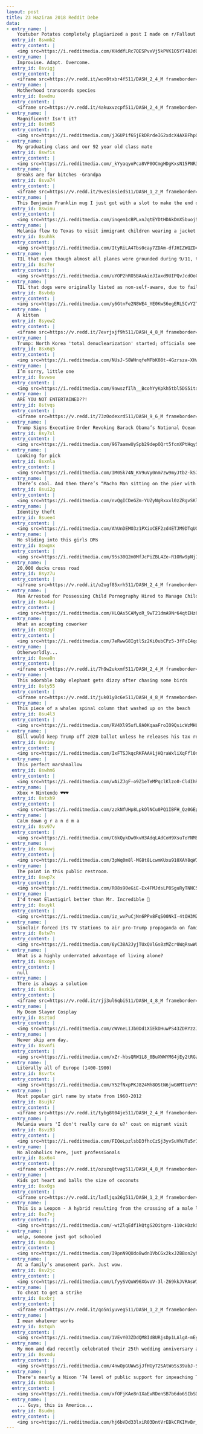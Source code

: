 ```yaml
---
layout: post
title: 23 Haziran 2018 Reddit Debe
data:
- entry_name: |
    Youtuber Potates completely plagiarized a post I made on r/Fallout about Fallout 76, and passed it off as his own work. The video is now at 800k views.
  entry_id: 8swmb2
  entry_content: |
    <img src=https://i.redditmedia.com/KHddfLRc7QESPvxVj5kPVK1O5Y74BJdGSOl24LOOvds.jpg?s=f5cc1fac5f871274fe2064693468e115 frameborder=0>
- entry_name: |
    Improvise. Adapt. Overcome.
  entry_id: 8svigj
  entry_content: |
    <iframe src=https://v.redd.it/won8txbr4f511/DASH_2_4_M frameborder=0></iframe>
- entry_name: |
    Motherhood transcends species
  entry_id: 8swdmu
  entry_content: |
    <iframe src=https://v.redd.it/4akuxvzcpf511/DASH_2_4_M frameborder=0></iframe>
- entry_name: |
    Magnificent! Isn't it?
  entry_id: 8stm65
  entry_content: |
    <img src=https://i.redditmedia.com/jJGUPif6SjEkDRrdeIG2xdcX4AXBFhpGpTS2fOgamfc.jpg?s=94ae5c94643f1326c15dfbf87e1b6a37 frameborder=0>
- entry_name: |
    My graduating class and our 92 year old class mate
  entry_id: 8swfis
  entry_content: |
    <img src=https://i.redditmedia.com/_kYyaqyoPca8VP0OCmgHDgKxsN15PNR3Q8n5cCXJwB0.jpg?s=f2b06288b205874942cafc0e620ee341 frameborder=0>
- entry_name: |
    Breaks are for bitches -Grandpa
  entry_id: 8sva74
  entry_content: |
    <iframe src=https://v.redd.it/9vesi6sied511/DASH_1_2_M frameborder=0></iframe>
- entry_name: |
    This Benjamin Franklin mug I just got with a slot to make the end of your tea bag the kite
  entry_id: 8swinu
  entry_content: |
    <img src=https://i.redditmedia.com/inqem1cBPLxnJqtEYDtHDAkDmX5buojSCY-6XmxseJ8.jpg?s=3ba7c39073a11d62cbbc5b1dda19dae0 frameborder=0>
- entry_name: |
    Melania flew to Texas to visit immigrant children wearing a jacket that says 'I really don't care, do u?'
  entry_id: 8suhhk
  entry_content: |
    <img src=https://i.redditmedia.com/ItyRiLA4Tbs0cay7ZDAm-dfJHIZWQZD4kiFx8AgFWo8.jpg?s=dc5d620490f1e5655ca1b9235eb9a5ab frameborder=0>
- entry_name: |
    TIL that even though almost all planes were grounded during 9/11, there was one non military plane flying after the FAA ordered all planes to land. This one plane was carrying snake anti venom to Florida to save a snake handler’s life after he had gotten bit by a Taipan snake
  entry_id: 8sz7er
  entry_content: |
    <img src=https://i.redditmedia.com/uYOP2hRO5BAxAieJIaxd9UIPQvJcdOoCQsiNxIKcFXQ.jpg?s=8f1f36e67b65edcee6c7959350897bb4 frameborder=0>
- entry_name: |
    TIL that dogs were originally listed as non-self-aware, due to failing the mirror test. However, since dogs are not visually oriented, a new test, sniff test of self recognition was developed, and shows significant evidence of self-awareness in dogs.
  entry_id: 8svbdp
  entry_content: |
    <img src=https://i.redditmedia.com/y6GtnFe2N8WE4_YE0KwS6egERL5CvY2TThToX8NqeF4.jpg?s=b20e5c64e9631129692707ea5b9a5270 frameborder=0>
- entry_name: |
    A kitten
  entry_id: 8syew2
  entry_content: |
    <iframe src=https://v.redd.it/7evrjxjf9h511/DASH_4_8_M frameborder=0></iframe>
- entry_name: |
    Trump: North Korea 'total denuclearization' started; officials see no new moves -- Donald Trump said on Thursday North Korea was blowing up four of its big test sites and that a process of “total denuclearization ... has already started,” but officials said there was no such evidence.
  entry_id: 8sx6q5
  entry_content: |
    <img src=https://i.redditmedia.com/NUsJ-S8WHnqfeMFbK08t-4Gzrsza-XHwqgB7peXWD3Y.jpg?s=2e8e6cb2d7b8d0a56c43f47ca239ed87 frameborder=0>
- entry_name: |
    I’m sorry, little one
  entry_id: 8svwse
  entry_content: |
    <img src=https://i.redditmedia.com/9awszfIlh__BcohYyKpkh5tbl5DS5itaGZwINQ27dsg.jpg?s=89439e0375a1f17ce08015c55ea46179 frameborder=0>
- entry_name: |
    ARE YOU NOT ENTERTAINED??!
  entry_id: 8stvqs
  entry_content: |
    <iframe src=https://v.redd.it/73z0odexrd511/DASH_9_6_M frameborder=0></iframe>
- entry_name: |
    Trump Signs Executive Order Revoking Barack Obama’s National Ocean Policy, Opens Oceans to Drilling
  entry_id: 8sy7xl
  entry_content: |
    <img src=https://i.redditmedia.com/967aamwUySpb29depOQrt5fcmXPtHqySs4kOrt9Qsgk.jpg?s=2476fb3ae5a1619bf31c58e853c61f40 frameborder=0>
- entry_name: |
    Looking for pick
  entry_id: 8sxnla
  entry_content: |
    <img src=https://i.redditmedia.com/IM0Sk74N_KV9uVy0nm7zw9myJtb2-kS7HrbZNGyT7-I.jpg?s=7c73d57b12d022e501723eeeed030567 frameborder=0>
- entry_name: |
    There’s cool. And then there’s “Macho Man sitting on the pier with his Championship Belt” kind of cool. (1988)
  entry_id: 8sui2g
  entry_content: |
    <img src=https://i.redditmedia.com/nvQgICDeGZm-YUZyNgRxxxl0zZRgvSKl65J3TBbAWGw.jpg?s=39d754f8bd054bd325649796fb0b7b4c frameborder=0>
- entry_name: |
    Identity theft
  entry_id: 8suee4
  entry_content: |
    <img src=https://i.redditmedia.com/AhUnDEMO3z1PXioCEF2zd4ETJM9DTqUOCwNTs4olkxQ.jpg?s=90c618546d1ff209a594527ff76f1d4f frameborder=0>
- entry_name: |
    No sliding into this girls DMs
  entry_id: 8swgnx
  entry_content: |
    <img src=https://i.redditmedia.com/95s30Q2m0MfJcPiZBL4Ze-R1ORw9pNj7N9J1yykWT-c.jpg?s=aae62fbe5ed5ccb3715ea6c9ad3c5139 frameborder=0>
- entry_name: |
    20,000 ducks cross road
  entry_id: 8syz7u
  entry_content: |
    <iframe src=https://v.redd.it/u2ugf85xrh511/DASH_2_4_M frameborder=0></iframe>
- entry_name: |
    Man Arrested for Possessing Child Pornography Hired to Manage Children at Migrant Detention Center
  entry_id: 8sw4ad
  entry_content: |
    <img src=https://i.redditmedia.com/HLQAs5CAMyoR_9wT21dmA9Nr64qtEHz6quiWttHOgIo.jpg?s=51987339b0ee4bc3ec022aef8dd4da13 frameborder=0>
- entry_name: |
    What an accepting coworker
  entry_id: 8t02gf
  entry_content: |
    <img src=https://i.redditmedia.com/7eRwwG8IgtlSz2Ki0ubCPz5-3fFoI4qqiqZRtr6nOKk.jpg?s=ab692df5ae4b12494f1502d37e566038 frameborder=0>
- entry_name: |
    Otherworldly...
  entry_id: 8swa8n
  entry_content: |
    <iframe src=https://v.redd.it/7h9w2ukxmf511/DASH_2_4_M frameborder=0></iframe>
- entry_name: |
    This adorable baby elephant gets dizzy after chasing some birds
  entry_id: 8sty55
  entry_content: |
    <iframe src=https://v.redd.it/juk01y0c6e511/DASH_4_8_M frameborder=0></iframe>
- entry_name: |
    This piece of a whales spinal column that washed up on the beach
  entry_id: 8su4l3
  entry_content: |
    <img src=https://i.redditmedia.com/RV4Xl95ufL8A0KqaaFroIO9QsicWzMHLLQGXNQE-oXc.jpg?s=1695d676e059c37acc34bdc0741fdfa4 frameborder=0>
- entry_name: |
    Bill would keep Trump off 2020 ballot unless he releases his tax returns
  entry_id: 8svimy
  entry_content: |
    <img src=https://i.redditmedia.com/IxFTSJkqcRKFAAH1jHQraWxliXqFfl0n0b1T0L-Iph4.jpg?s=5e44f83ed41e9025d8ff1a93f9b8a8ec frameborder=0>
- entry_name: |
    This perfect marshmallow
  entry_id: 8swhm6
  entry_content: |
    <img src=https://i.redditmedia.com/wAiZJgF-o9Z1eTeMPqclKlzo0-CldIhRRyJrmB_T_ME.jpg?s=2029df59a8a5c7674955357262f9662f frameborder=0>
- entry_name: |
    Xbox + Nintendo ♥️♥️♥️
  entry_id: 8stxh9
  entry_content: |
    <img src=https://i.redditmedia.com/zzkNfUHp8LpkOlNCu0PQ1IBFH_Qz0GEpZey3QDzm32s.jpg?s=ec5dee793214775cc46c7962fffe3b25 frameborder=0>
- entry_name: |
    Calm down g r a n d m a
  entry_id: 8sv97v
  entry_content: |
    <img src=https://i.redditmedia.com/C6kQykDw0kvH3AdqLAdCoH9XsuToYNMBPw-GdTLHTgQ.jpg?s=8b1edbe4679efcc3722a671fd1f45688 frameborder=0>
- entry_name: |
  entry_id: 8swuwj
  entry_content: |
    <img src=https://i.redditmedia.com/3pWq0m8l-MG8t8LcwmKUxu910XAY8qWIFb1jqWazJC0.jpg?s=a448e1b3970bf02cd3fae0db930ad2c8 frameborder=0>
- entry_name: |
    The paint in this public restroom.
  entry_id: 8swp7x
  entry_content: |
    <img src=https://i.redditmedia.com/RO8s90eGiE-Ex4FMJdsLP8SguRyTNNC5UoaMUu1aWU4.jpg?s=9ee20ef6ae9a08ccc71912438906ac4a frameborder=0>
- entry_name: |
    I'd treat Elastigirl better than Mr. Incredible 😤
  entry_id: 8suykl
  entry_content: |
    <img src=https://i.redditmedia.com/iz_wvPuCjNn6PPx8FqS00NkI-4tOH3MZoGJX4g9kJXE.jpg?s=593e3e55ff7498b4887535480717570e frameborder=0>
- entry_name: |
    Sinclair forced its TV stations to air pro-Trump propaganda on family separation
  entry_id: 8stw7n
  entry_content: |
    <img src=https://i.redditmedia.com/6yC38A2JyjTUxQVlGs8zMZcr0WqRswW0LPzzK4B0qA0.jpg?s=b75b9723256cae85eb96acfd6ba8e174 frameborder=0>
- entry_name: |
    What is a highly underrated advantage of living alone?
  entry_id: 8sxoya
  entry_content: |
    null
- entry_name: |
    There is always a solution
  entry_id: 8szk1k
  entry_content: |
    <iframe src=https://v.redd.it/rjj3ul6qbi511/DASH_4_8_M frameborder=0></iframe>
- entry_name: |
    My Doom Slayer Cosplay
  entry_id: 8sztod
  entry_content: |
    <img src=https://i.redditmedia.com/cWVneLIJb0Dd1XiEkDHuwPS43ZDRYzzJ_QTaHOOz48I.jpg?s=9e2c4353bb1735d4eb0567e2e546bfae frameborder=0>
- entry_name: |
    Never skip arm day.
  entry_id: 8svnfi
  entry_content: |
    <img src=https://i.redditmedia.com/xZr-hbsQRW1L8_0BuXWWYM64jEy2tRGz05ZUBj4paYk.jpg?s=e8c1dec0834d0223d02b8edf713bced2 frameborder=0>
- entry_name: |
    Literally all of Europe (1400-1900)
  entry_id: 8svrtx
  entry_content: |
    <img src=https://i.redditmedia.com/Y52fNxpPKJ824Mh8OStN6jwGHMTUeVY5p6r7EcUV__g.jpg?s=f6a259e0ac931d1087817e68cc9a525f frameborder=0>
- entry_name: |
    Most popular girl name by state from 1960-2012
  entry_id: 8sujk7
  entry_content: |
    <iframe src=https://v.redd.it/tybg8t04je511/DASH_2_4_M frameborder=0></iframe>
- entry_name: |
    Melania wears 'I don't really care do u?' coat on migrant visit
  entry_id: 8svi93
  entry_content: |
    <img src=https://i.redditmedia.com/FIQoLpzlsbD3fhcCzSj3yvSuVhUTu5r1rpRYNazavJ0.jpg?s=dd6b5fe0a2f79b77b2c636dca87de38f frameborder=0>
- entry_name: |
    No alcoholics here, just professionals
  entry_id: 8sx6x4
  entry_content: |
    <iframe src=https://v.redd.it/ozuzq0tvag511/DASH_4_8_M frameborder=0></iframe>
- entry_name: |
    Kids got heart and balls the size of coconuts
  entry_id: 8sx0gs
  entry_content: |
    <iframe src=https://v.redd.it/ladljqa26g511/DASH_1_2_M frameborder=0></iframe>
- entry_name: |
    This is a Leopon - A hybrid resulting from the crossing of a male leopard with a lioness.
  entry_id: 8sz7vj
  entry_content: |
    <img src=https://i.redditmedia.com/-wtZlqEdf1kQtgS2Oitgrn-110cHDzkSOlHWNdL9Svw.png?s=b993c94fd7d0d30a07b26dc985e6b750 frameborder=0>
- entry_name: |
    welp, someone just got schooled
  entry_id: 8sudap
  entry_content: |
    <img src=https://i.redditmedia.com/I9pnN9QUdo8wdn1VbCGx2kxJ2BBon2yhuGDcc6kgTuE.jpg?s=a3a6ebbcfb3b8a19a660be926ee82eae frameborder=0>
- entry_name: |
    At a family’s amusement park. Just wow.
  entry_id: 8sv2jc
  entry_content: |
    <img src=https://i.redditmedia.com/LfyySVQuW96XGvoV-3l-Z69kkJVRAsW1DaiLQbib0Ig.jpg?s=eeaddb0a34f5d36595a4578424b1a6f4 frameborder=0>
- entry_name: |
    To cheat to get a strike
  entry_id: 8sxbrj
  entry_content: |
    <iframe src=https://v.redd.it/qo5niyuveg511/DASH_1_2_M frameborder=0></iframe>
- entry_name: |
    I mean whatever works
  entry_id: 8stqxh
  entry_content: |
    <img src=https://i.redditmedia.com/1VEvY03ZDdQM8IdBURjsDp1LAlgA-mEyongDWf4eJgg.jpg?s=d7480ad6106f0c7f23c7acec573845e2 frameborder=0>
- entry_name: |
    My mom amd dad recently celebrated their 25th wedding anniversary and decided to re-create one of their wedding photos
  entry_id: 8svmdu
  entry_content: |
    <img src=https://i.redditmedia.com/4nwOpGUWwSjJfHGy72SAtWoSs39abJ-SETd4gmit-n4.jpg?s=a4e23cde84d08bd870e71da88d11bc59 frameborder=0>
- entry_name: |
    There's nearly a Nixon '74 level of public support for impeaching Trump
  entry_id: 8t0ao5
  entry_content: |
    <img src=https://i.redditmedia.com/xfOFjKAe8n1XaEvRDenSB7b6do6SIbSDqHm9LYaLCKI.jpg?s=08847f9071a82410dae94c59c80470d9 frameborder=0>
- entry_name: |
    ... Guys, this is America...
  entry_id: 8sudmj
  entry_content: |
    <img src=https://i.redditmedia.com/hj6bVDd33lxiR03DntVrEBkCFKIMvBr_xc81t8LlMNs.jpg?s=6fbb47c9bf8acfd3df2d79d41a4539bc frameborder=0>
---
```

